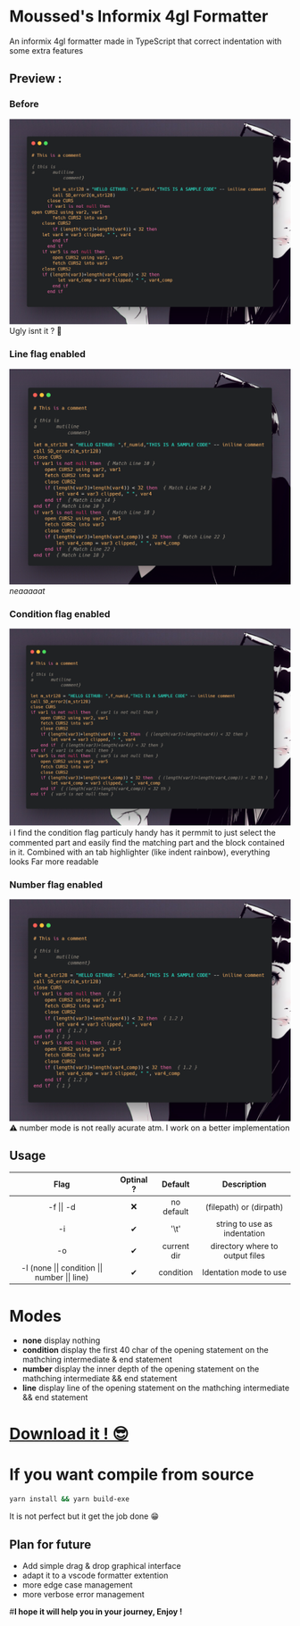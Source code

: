 # Moussed's Informix 4gl Formatter

An informix 4gl formatter made in TypeScript that correct indentation with some extra features

## Preview :
### Before
![](img/preview_not_formatted.png)
Ugly isnt it ? 🤔

### Line flag enabled
![](img/preview_line.png)
*neaaaaat*
### Condition flag enabled
![](img/preview_condition.png)
ℹ I find the condition flag particuly handy has it permmit to just select the commented part and easily find the matching part and the block contained in it.
Combined with an tab highlighter (like indent rainbow),
everything looks Far more readable

### Number flag enabled
![](img/preview_number.png)
⚠ number mode is not really acurate atm. I work on a better implementation

## Usage

|Flag|Optinal ?| Default| Description|
|:-:|:-:|:-:|:-:|
|-f \|\| -d | ❌ | no default | (filepath) or  (dirpath)|
|-i| ✔ |'\\t' | string to use as indentation|
|-o| ✔ |current dir| directory where to output files
|-l (none \|\| condition \|\| number \|\| line)| ✔ |condition | Identation mode to use |

# Modes
- **none** display nothing
- **condition** display the first 40 char of the opening statement on the mathching intermediate & end statement
- **number** display the inner depth of the opening statement on the mathching intermediate && end statement
- **line** display line of the opening statement on the mathching intermediate && end statement

# [Download it ! 😎](https://github.com/Di-KaZ/informix-4gl-formatter/releases/tag/0.0.7)


# If you want compile from source

```bash
yarn install && yarn build-exe
```

It is not perfect but it get the job done 😁

## Plan for future
- Add simple drag & drop graphical interface
- adapt it to a vscode formatter extention
- more edge case management
- more verbose error management

#**I hope it will help you in your journey, Enjoy !**
